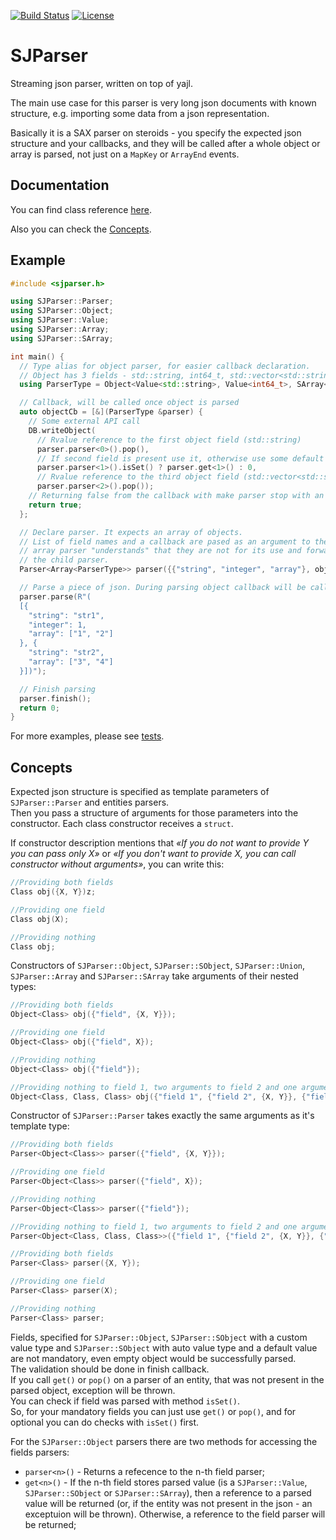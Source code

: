 [//]: # (start nodoc)
[![Build Status](https://travis-ci.org/dhurum/sjparser.svg?branch=master)](https://travis-ci.org/dhurum/sjparser)
[![License](https://img.shields.io/:license-mit-blue.svg)](https://badges.mit-license.org)

[//]: # (end nodoc)
# SJParser

Streaming json parser, written on top of yajl.  

The main use case for this parser is very long json documents with known structure, e.g. importing some data from a json representation.  

Basically it is a SAX parser on steroids - you specify the expected json structure and your callbacks, and they will be called after a whole object or array is parsed, not just on a `MapKey` or `ArrayEnd` events.

[//]: # (start nodoc)
## Documentation

You can find class reference [here](https://dhurum.github.io/sjparser/documentation/html/).  

Also you can check the [Concepts](#concepts).

[//]: # (end nodoc)
## Example

~~~cpp
#include <sjparser.h>

using SJParser::Parser;
using SJParser::Object;
using SJParser::Value;
using SJParser::Array;
using SJParser::SArray;

int main() {
  // Type alias for object parser, for easier callback declaration.
  // Object has 3 fields - std::string, int64_t, std::vector<std::string>
  using ParserType = Object<Value<std::string>, Value<int64_t>, SArray<Value<std::string>>>;

  // Callback, will be called once object is parsed
  auto objectCb = [&](ParserType &parser) {
    // Some external API call
    DB.writeObject(
      // Rvalue reference to the first object field (std::string)
      parser.parser<0>().pop(),
      // If second field is present use it, otherwise use some default value
      parser.parser<1>().isSet() ? parser.get<1>() : 0,
      // Rvalue reference to the third object field (std::vector<std::string>)
      parser.parser<2>().pop());
    // Returning false from the callback with make parser stop with an error
    return true;
  };

  // Declare parser. It expects an array of objects.
  // List of field names and a callback are pased as an argument to the object parser,
  // array parser "understands" that they are not for its use and forwards them to
  // the child parser.
  Parser<Array<ParserType>> parser({{"string", "integer", "array"}, objectCb});

  // Parse a piece of json. During parsing object callback will be called.
  parser.parse(R"(
  [{
    "string": "str1",
    "integer": 1,
    "array": ["1", "2"]
  }, {
    "string": "str2",
    "array": ["3", "4"]
  }])");

  // Finish parsing
  parser.finish();
  return 0;
}
~~~

For more examples, please see [tests](https://github.com/dhurum/sjparser/blob/master/tests).

## Concepts <a name="concepts"></a>

Expected json structure is specified as template parameters of `SJParser::Parser` and entities parsers.  
Then you pass a structure of arguments for those parameters into the constructor.
Each class constructor receives a `struct`.

If constructor description  mentions that *«If you do not want to provide Y you can pass only X»* or *«If you don't want to provide X, you can call constructor without arguments»*, you can write this:

~~~cpp
//Providing both fields
Class obj({X, Y})z;

//Providing one field
Class obj(X);

//Providing nothing
Class obj;
~~~

Constructors of `SJParser::Object`, `SJParser::SObject`, `SJParser::Union`, `SJParser::Array` and `SJParser::SArray` take arguments of their nested types:

~~~cpp
//Providing both fields
Object<Class> obj({"field", {X, Y}});

//Providing one field
Object<Class> obj({"field", X});

//Providing nothing
Object<Class> obj({"field"});

//Providing nothing to field 1, two arguments to field 2 and one argument to field 3
Object<Class, Class, Class> obj({"field 1", {"field 2", {X, Y}}, {"field 3", X}});
~~~

Constructor of `SJParser::Parser` takes exactly the same arguments as it's template type:

~~~cpp
//Providing both fields
Parser<Object<Class>> parser({"field", {X, Y}});

//Providing one field
Parser<Object<Class>> parser({"field", X});

//Providing nothing
Parser<Object<Class>> parser({"field"});

//Providing nothing to field 1, two arguments to field 2 and one argument to field 3
Parser<Object<Class, Class, Class>>({"field 1", {"field 2", {X, Y}}, {"field 3", X}})

//Providing both fields
Parser<Class> parser({X, Y});

//Providing one field
Parser<Class> parser(X);

//Providing nothing
Parser<Class> parser;

~~~

Fields, specified for `SJParser::Object`, `SJParser::SObject` with a custom value type and `SJParser::SObject` with auto value type and a default value are not mandatory, even empty object would be successfully parsed.  
The validation should be done in finish callback.  
If you call `get()` or `pop()` on a parser of an entity, that was not present in the parsed object, exception will be thrown.  
You can check if field was parsed with method `isSet()`.  
So, for your mandatory fields you can just use `get()` or `pop()`, and for optional you can do checks with `isSet()` first.  

For the `SJParser::Object` parsers there are two methods for accessing the fields parsers:
 - `parser<n>()` - Returns a refecence to the n-th field parser;
 - `get<n>()` - If the n-th field stores parsed value (is  a `SJParser::Value`, `SJParser::SObject` or `SJParser::SArray`), then a reference to a parsed value will be returned (or, if the entity was not present in the json - an exceptuion will be thrown). Otherwise, a reference to the field parser will be returned;
